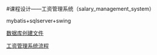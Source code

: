 #课程设计——工资管理系统（salary_management_system）

mybatis+sqlserver+swing

[数据库创建文件](database.txt)

[工资管理系统流程](Process.txt)



